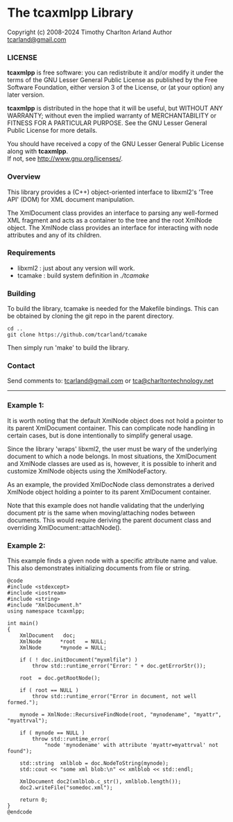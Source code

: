 The tcaxmlpp Library
======================

Copyright (c) 2008-2024 Timothy Charlton Arland
Author tcarland@gmail.com

### LICENSE

  **tcaxmlpp** is free software: you can redistribute it and/or modify
  it under the terms of the GNU Lesser General Public License as
  published by the Free Software Foundation, either version 3 of
  the License, or (at your option) any later version.

  **tcaxmlpp** is distributed in the hope that it will be useful,
  but WITHOUT ANY WARRANTY; without even the implied warranty of
  MERCHANTABILITY or FITNESS FOR A PARTICULAR PURPOSE.  See the
  GNU Lesser General Public License for more details.

  You should have received a copy of the GNU Lesser General Public
  License along with **tcaxmlpp**.  
  If not, see <http://www.gnu.org/licenses/>.


### Overview

This library provides a (C++) object-oriented interface to libxml2's
'Tree API' (DOM) for XML document manipulation.  

The XmlDocument class provides an interface to parsing any well-formed
XML fragment and acts as a container to the tree and the root XmlNode
object. The XmlNode class provides an interface for interacting with
node attributes and any of its children.  

### Requirements

- libxml2 : just about any version will work.  
- tcamake : build system definition in *./tcamake*  


### Building
To build the library, tcamake is needed for the Makefile bindings. This can
be obtained by cloning the git repo in the parent directory.
```
cd ..
git clone https://github.com/tcarland/tcamake
```

Then simply run 'make' to build the library.


### Contact
Send comments to: tcarland@gmail.com or tca@charltontechnology.net   

-------------------------------------------------------------------------
### Example 1:

It is worth noting that the default XmlNode object does not hold a pointer
to its parent XmlDocument container. This can complicate node handling
in certain cases, but is done intentionally to simplify general usage.   

Since the library 'wraps' libxml2, the user must be wary of the underlying
document to which a node belongs. In most situations, the XmlDocument and
XmlNode classes are used as is, however, it is possible to inherit and
customize XmlNode objects using the XmlNodeFactory. 

As an example, the provided XmlDocNode class demonstrates a derived XmlNode 
object holding a pointer to its parent XmlDocument container.

Note that this example does not handle validating that the underlying
document ptr is the same when moving/attaching nodes between documents. This
would require deriving the parent document class and overriding
XmlDocument::attachNode().   

### Example 2:

This example finds a given node with a specific attribute name and value.
This also demonstrates initializing documents from file or string.
```
@code
#include <stdexcept>
#include <iostream>
#include <string>
#include "XmlDocument.h"
using namespace tcaxmlpp;

int main()
{
    XmlDocument   doc;
    XmlNode      *root   = NULL;
    XmlNode      *mynode = NULL;

    if ( ! doc.initDocument("myxmlfile") )
        throw std::runtime_error("Error: " + doc.getErrorStr());

    root  = doc.getRootNode();

    if ( root == NULL )
        throw std::runtime_error("Error in document, not well formed.");

    mynode = XmlNode::RecursiveFindNode(root, "mynodename", "myattr", "myattrval");

    if ( mynode == NULL )
        throw std::runtime_error(
            "node 'mynodename' with attribute 'myattr=myattrval' not found");

    std::string  xmlblob = doc.NodeToString(mynode);
    std::cout << "some xml blob:\n" << xmlblob << std::endl;

    XmlDocument doc2(xmlblob.c_str(), xmlblob.length());
    doc2.writeFile("somedoc.xml");

    return 0;
}
@endcode
```
